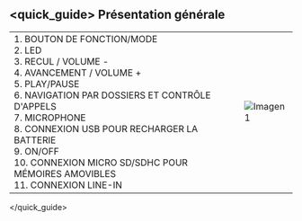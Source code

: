 ## <quick_guide> Présentation générale

|  |  |
|:-------|:-------|
|1.	BOUTON DE FONCTION/MODE <br> 2. LED <br> 3. RECUL / VOLUME - <br> 4. AVANCEMENT / VOLUME + <br> 5. PLAY/PAUSE <br> 6. NAVIGATION PAR DOSSIERS ET CONTRÔLE D'APPELS <br> 7. MICROPHONE <br> 8. CONNEXION USB POUR RECHARGER LA BATTERIE<br> 9. ON/OFF <br> 10. CONNEXION MICRO SD/SDHC POUR MÉMOIRES AMOVIBLES <br> 11. CONNEXION LINE-IN|![Imagen1](http://static.energysistem.com/images/manuals/39793/536cfc9fbc623.jpg)|
</quick_guide>
